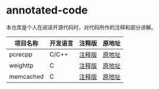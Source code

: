 # annotated-code

本仓库是个人在阅读开源代码时，对代码所作的注释和部分讲解。

| 项目名称 | 开发语言 | 注释版 | 原地址 |
| ------ | ------ | ------ | ------ |
| pcrecpp | C/C++ | [注释版](https://github.com/hilarryxu/annotated-code/tree/master/pcrecpp) | [原地址](https://github.com/AndreLouisCaron/pcre) |
| weighttp | C | [注释版](https://github.com/hilarryxu/annotated-code/tree/master/weighttp) | [原地址](https://github.com/lighttpd/weighttp) |
| memcached | C | [注释版](https://github.com/hilarryxu/annotated-code/tree/master/memcached-1.4.22) | [原地址](https://github.com/memcached/memcached) |
